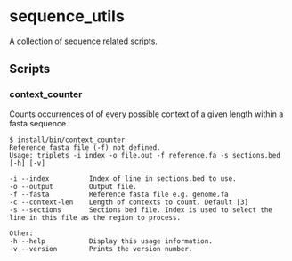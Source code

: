# sequence_utils

A collection of sequence related scripts.

## Scripts

### context_counter

Counts occurrences of of every possible context of a given length within a fasta sequence.

```
$ install/bin/context_counter
Reference fasta file (-f) not defined.
Usage: triplets -i index -o file.out -f reference.fa -s sections.bed [-h] [-v]

-i --index          Index of line in sections.bed to use.
-o --output         Output file.
-f --fasta          Reference fasta file e.g. genome.fa
-c --context-len    Length of contexts to count. Default [3]
-s --sections       Sections bed file. Index is used to select the line in this file as the region to process.

Other:
-h --help           Display this usage information.
-v --version        Prints the version number.
```
